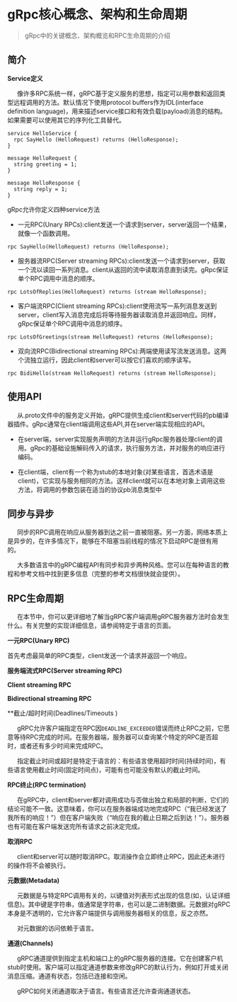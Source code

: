 # gRpc核心概念、架构和生命周期

> gRpc中的关键概念、架构概览和RPC生命周期的介绍

## 简介

**Service定义**

&emsp; &nbsp;像许多RPC系统一样，gRPC基于定义服务的思想，指定可以用参数和返回类型远程调用的方法。默认情况下使用protocol buffers作为IDL(interface definition language)，用来描述service接口和有效负载(payload)消息的结构。如果需要可以使用其它的序列化工具替代。

```
service HelloService {
  rpc SayHello (HelloRequest) returns (HelloResponse);
}

message HelloRequest {
  string greeting = 1;
}

message HelloResponse {
  string reply = 1;
}
```

gRpc允许你定义四种service方法

* 一元RPC(Unary RPCs):client发送一个请求到server，server返回一个结果，就像一个函数调用。

`rpc SayHello(HelloRequest) returns (HelloResponse);`

* 服务器流RPC(Server streaming RPCs):client发送一个请求到server，获取一个流以读回一系列消息。client从返回的流中读取消息直到读完。gRpc保证单个RPC调用中消息的顺序。

`rpc LotsOfReplies(HelloRequest) returns (stream HelloResponse);`

* 客户端流RPC(Client streaming RPCs):client使用流写一系列消息发送到server，client写入消息完成后将等待服务器读取消息并返回响应。同样，gRpc保证单个RPC调用中消息的顺序。

`rpc LotsOfGreetings(stream HelloRequest) returns (HelloResponse);`

* 双向流RPC(Bidirectional streaming RPCs):两端使用读写流发送消息。这两个流独立运行，因此client和server可以按它们喜欢的顺序读写。

`rpc BidiHello(stream HelloRequest) returns (stream HelloResponse);`


## 使用API

&emsp; &nbsp;从.proto文件中的服务定义开始，gRPC提供生成client和server代码的pb编译器插件。gRpc通常在client端调用这些API,并在server端实现相应的API。

* 在server端，server实现服务声明的方法并运行gRpc服务器处理client的调用。gRpc的基础设施解码传入的请求，执行服务方法，并对服务的响应进行编码。

* 在client端，client有一个称为stub的本地对象(对某些语言，首选术语是client)，它实现与服务相同的方法。这样client就可以在本地对象上调用这些方法，将调用的参数包装在适当的协议pb消息类型中

## 同步与异步

&emsp; &nbsp;同步的RPC调用在响应从服务器到达之前一直被阻塞。另一方面，网络本质上是异步的，在许多情况下，能够在不阻塞当前线程的情况下启动RPC是很有用的。

&emsp; &nbsp;大多数语言中的gRPC编程API有同步和异步两种风格。您可以在每种语言的教程和参考文档中找到更多信息（完整的参考文档很快就会提供）。

## RPC生命周期

&emsp; &nbsp;在本节中，你可以更详细地了解当gRPC客户端调用gRPC服务器方法时会发生什么。有关完整的实现详细信息，请参阅特定于语言的页面。

**一元RPC(Unary RPC)**

首先考虑最简单的RPC类型，client发送一个请求并返回一个响应。


**服务端流式RPC(Server streaming RPC)**

**Client streaming RPC**

**Bidirectional streaming RPC**

**截止/超时时间(Deadlines/Timeouts )

&emsp; &nbsp;gRPC允许客户端指定在RPC因`DEADLINE_EXCEEDED`错误而终止RPC之前，它愿意等待RPC完成的时间。在服务器端，服务器可以查询某个特定的RPC是否超时，或者还有多少时间来完成RPC。

&emsp; &nbsp;指定截止时间或超时是特定于语言的：有些语言使用超时时间(持续时间)，有些语言使用截止时间(固定时间点)，可能有也可能没有默认的截止时间。

**RPC终止(RPC termination)**

&emsp; &nbsp;在gRPC中，client和server都对调用成功与否做出独立和局部的判断，它们的结论可能不一致。这意味着，你可以在服务器端成功地完成RPC（“我已经发送了我所有的响应！”）但在客户端失败（“响应在我的截止日期之后到达！”）。服务器也有可能在客户端发送完所有请求之前决定完成。

**取消RPC**

&emsp; &nbsp;client和server可以随时取消RPC。取消操作会立即终止RPC，因此还未进行的操作将不会被执行。

**元数据(Metadata)**

&emsp; &nbsp;元数据是与特定RPC调用有关的，以键值对列表形式出现的信息(如，认证详细信息)。其中键是字符串，值通常是字符串，也可以是二进制数据。元数据对gRPC本身是不透明的，它允许客户端提供与调用服务器相关的信息，反之亦然。

&emsp; &nbsp;对元数据的访问依赖于语言。

**通道(Channels)**

&emsp; &nbsp;gRPC通道提供到指定主机和端口上的gRPC服务器的连接。它在创建客户机stub时使用。客户端可以指定通道参数来修改gRPC的默认行为，例如打开或关闭消息压缩。通道有状态，包括已连接和空闲。

&emsp; &nbsp;gRPC如何关闭通道取决于语言。有些语言还允许查询通道状态。